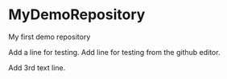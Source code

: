 # MyDemoRepository
My first demo repository

Add a line for testing.
Add line for testing from the github editor.

Add 3rd text line.
